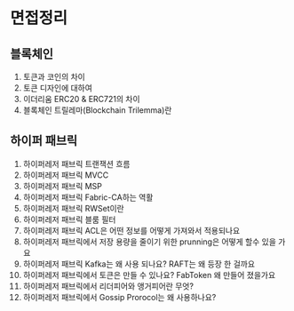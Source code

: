 # 면접정리

## 블록체인
1. 토큰과 코인의 차이
2. 토큰 디자인에 대하여
3. 이더리움 ERC20 & ERC721의 차이
4. 블록체인 트릴레마(Blockchain Trilemma)란

## 하이퍼 패브릭
1. 하이퍼레저 패브릭 트랜잭션 흐름
2. 하이퍼레저 패브릭 MVCC
3. 하이퍼레저 패브릭 MSP
4. 하이퍼레저 패브릭 Fabric-CA하는 역활
5. 하이퍼레저 패브릭 RWSet이란
6. 하이퍼레저 패브릭 블룸 필터
7. 하이퍼레저 패브릭 ACL은 어떤 정보를 어떻게 가져와서 적용되나요
8. 하이퍼레저 패브릭에서 저장 용량을 줄이기 위한 prunning은 어떻게 할수 있을 가요
9. 하이퍼레저 패브릭 Kafka는 왜 사용 되나요? RAFT는 왜 등장 한 걸까요
10. 하이퍼레저 패브릭에서 토큰은 만들 수 있나요? FabToken 왜 만들어 졌을가요
11. 하이퍼레저 패브릭에서 리더피어와 앵거피어란 무엇?
12. 하이퍼레저 패브릭에서 Gossip Prorocol는 왜 사용하나요?
